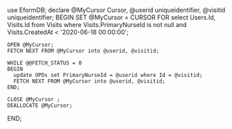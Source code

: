 use EformDB;
declare @MyCursor Cursor, @userid uniqueidentifier, @visitid uniqueidentifier;
BEGIN
    SET @MyCursor = CURSOR FOR
    select Users.Id, Visits.Id from Visits 
	  where Visits.PrimaryNurseId is not null and Visits.CreatedAt < '2020-06-18 00:00:00';

    OPEN @MyCursor;
    FETCH NEXT FROM @MyCursor into @userid, @visitid;

    WHILE @@FETCH_STATUS = 0
    BEGIN
      update OPDs set PrimaryNurseId = @userid where Id = @visitid;
      FETCH NEXT FROM @MyCursor into @userid, @visitid;
    END; 

    CLOSE @MyCursor ;
    DEALLOCATE @MyCursor;
END;
